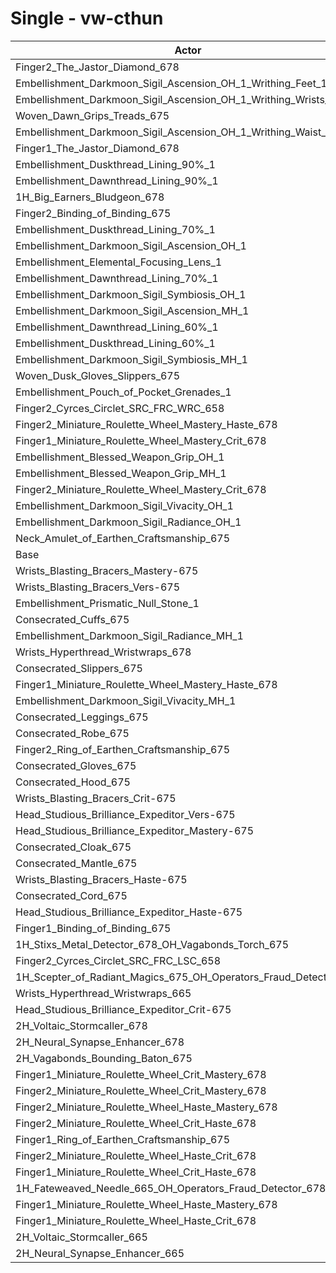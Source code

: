 # Single - vw-cthun
| Actor | DPS | Increase |
|---|:---:|:---:|
|Finger2_The_Jastor_Diamond_678|2554971|1.25%|
|Embellishment_Darkmoon_Sigil_Ascension_OH_1_Writhing_Feet_1|2553733|1.20%|
|Embellishment_Darkmoon_Sigil_Ascension_OH_1_Writhing_Wrists_1|2553450|1.19%|
|Woven_Dawn_Grips_Treads_675|2550661|1.08%|
|Embellishment_Darkmoon_Sigil_Ascension_OH_1_Writhing_Waist_1|2549179|1.02%|
|Finger1_The_Jastor_Diamond_678|2546608|0.92%|
|Embellishment_Duskthread_Lining_90%_1|2540547|0.68%|
|Embellishment_Dawnthread_Lining_90%_1|2538396|0.60%|
|1H_Big_Earners_Bludgeon_678|2537042|0.54%|
|Finger2_Binding_of_Binding_675|2537009|0.54%|
|Embellishment_Duskthread_Lining_70%_1|2535983|0.50%|
|Embellishment_Darkmoon_Sigil_Ascension_OH_1|2535889|0.50%|
|Embellishment_Elemental_Focusing_Lens_1|2535219|0.47%|
|Embellishment_Dawnthread_Lining_70%_1|2534769|0.45%|
|Embellishment_Darkmoon_Sigil_Symbiosis_OH_1|2533546|0.40%|
|Embellishment_Darkmoon_Sigil_Ascension_MH_1|2533449|0.40%|
|Embellishment_Dawnthread_Lining_60%_1|2533332|0.40%|
|Embellishment_Duskthread_Lining_60%_1|2533083|0.39%|
|Embellishment_Darkmoon_Sigil_Symbiosis_MH_1|2531135|0.31%|
|Woven_Dusk_Gloves_Slippers_675|2530763|0.29%|
|Embellishment_Pouch_of_Pocket_Grenades_1|2530291|0.28%|
|Finger2_Cyrces_Circlet_SRC_FRC_WRC_658|2528950|0.22%|
|Finger2_Miniature_Roulette_Wheel_Mastery_Haste_678|2528327|0.20%|
|Finger1_Miniature_Roulette_Wheel_Mastery_Crit_678|2526754|0.14%|
|Embellishment_Blessed_Weapon_Grip_OH_1|2526482|0.12%|
|Embellishment_Blessed_Weapon_Grip_MH_1|2524316|0.04%|
|Finger2_Miniature_Roulette_Wheel_Mastery_Crit_678|2524237|0.04%|
|Embellishment_Darkmoon_Sigil_Vivacity_OH_1|2523929|0.02%|
|Embellishment_Darkmoon_Sigil_Radiance_OH_1|2523586|0.01%|
|Neck_Amulet_of_Earthen_Craftsmanship_675|2523440|0.00%|
|Base|2523329|0.00%|
|Wrists_Blasting_Bracers_Mastery-675|2523101|-0.01%|
|Wrists_Blasting_Bracers_Vers-675|2522916|-0.02%|
|Embellishment_Prismatic_Null_Stone_1|2522305|-0.04%|
|Consecrated_Cuffs_675|2521650|-0.07%|
|Embellishment_Darkmoon_Sigil_Radiance_MH_1|2521519|-0.07%|
|Wrists_Hyperthread_Wristwraps_678|2521417|-0.08%|
|Consecrated_Slippers_675|2521256|-0.08%|
|Finger1_Miniature_Roulette_Wheel_Mastery_Haste_678|2520907|-0.10%|
|Embellishment_Darkmoon_Sigil_Vivacity_MH_1|2520800|-0.10%|
|Consecrated_Leggings_675|2520765|-0.10%|
|Consecrated_Robe_675|2520340|-0.12%|
|Finger2_Ring_of_Earthen_Craftsmanship_675|2520002|-0.13%|
|Consecrated_Gloves_675|2519478|-0.15%|
|Consecrated_Hood_675|2519470|-0.15%|
|Wrists_Blasting_Bracers_Crit-675|2519430|-0.15%|
|Head_Studious_Brilliance_Expeditor_Vers-675|2518343|-0.20%|
|Head_Studious_Brilliance_Expeditor_Mastery-675|2518104|-0.21%|
|Consecrated_Cloak_675|2517700|-0.22%|
|Consecrated_Mantle_675|2517274|-0.24%|
|Wrists_Blasting_Bracers_Haste-675|2517151|-0.24%|
|Consecrated_Cord_675|2516721|-0.26%|
|Head_Studious_Brilliance_Expeditor_Haste-675|2516477|-0.27%|
|Finger1_Binding_of_Binding_675|2515854|-0.30%|
|1H_Stixs_Metal_Detector_678_OH_Vagabonds_Torch_675|2515579|-0.31%|
|Finger2_Cyrces_Circlet_SRC_FRC_LSC_658|2514324|-0.36%|
|1H_Scepter_of_Radiant_Magics_675_OH_Operators_Fraud_Detector_678|2513326|-0.40%|
|Wrists_Hyperthread_Wristwraps_665|2512887|-0.41%|
|Head_Studious_Brilliance_Expeditor_Crit-675|2510624|-0.50%|
|2H_Voltaic_Stormcaller_678|2509855|-0.53%|
|2H_Neural_Synapse_Enhancer_678|2506055|-0.68%|
|2H_Vagabonds_Bounding_Baton_675|2505005|-0.73%|
|Finger1_Miniature_Roulette_Wheel_Crit_Mastery_678|2502458|-0.83%|
|Finger2_Miniature_Roulette_Wheel_Crit_Mastery_678|2499088|-0.96%|
|Finger2_Miniature_Roulette_Wheel_Haste_Mastery_678|2498467|-0.99%|
|Finger2_Miniature_Roulette_Wheel_Crit_Haste_678|2498179|-1.00%|
|Finger1_Ring_of_Earthen_Craftsmanship_675|2496606|-1.06%|
|Finger2_Miniature_Roulette_Wheel_Haste_Crit_678|2493049|-1.20%|
|Finger1_Miniature_Roulette_Wheel_Crit_Haste_678|2491778|-1.25%|
|1H_Fateweaved_Needle_665_OH_Operators_Fraud_Detector_678|2485151|-1.51%|
|Finger1_Miniature_Roulette_Wheel_Haste_Mastery_678|2470878|-2.08%|
|Finger1_Miniature_Roulette_Wheel_Haste_Crit_678|2465316|-2.30%|
|2H_Voltaic_Stormcaller_665|2432822|-3.59%|
|2H_Neural_Synapse_Enhancer_665|2429269|-3.73%|
